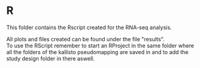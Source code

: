 # R 
This folder contains the Rscript created for the RNA-seq analysis. <br>

All plots and files created can be found under the file "results". <br>
To use the RScript remember to start an RProject in the same folder where all the folders of the kallisto pseudomapping are saved in and to add the study design folder in there aswell.
